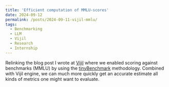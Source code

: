 ```yaml
---
title: 'Efficient computation of MMLU-scores'
date: 2024-09-12
permalink: /posts/2024-09-11-vijil-mmlu/
tags:
  - Benchmarking 
  - LLM 
  - Vijil
  - Research
  - Internship
---
```



Relinking the blog post I wrote at [Vijil](https://vijil.substack.com/p/get-your-mmlu-score-20x-cheaper-and) where we enabled scoring against benchmarks (MMLU) by using the [tinyBenchmark](https://arxiv.org/abs/2402.14992) methodology. Combined with Vijil engine, we can much more quickly get an accurate estimate all kinds of metrics one might want to evaluate. 